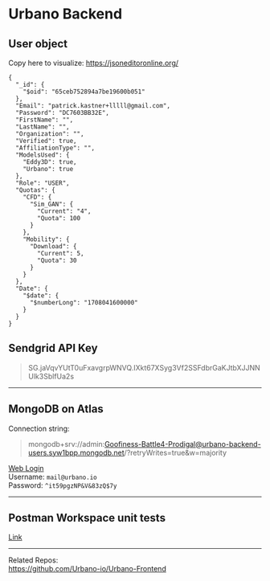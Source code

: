 # Urbano Backend

## User object

Copy here to visualize: https://jsoneditoronline.org/ 

````
{
  "_id": {
    "$oid": "65ceb752894a7be19600b051"
  },
  "Email": "patrick.kastner+lllll@gmail.com",
  "Password": "DC7603BB32E",
  "FirstName": "",
  "LastName": "",
  "Organization": "",
  "Verified": true,
  "AffiliationType": "",
  "ModelsUsed": {
    "Eddy3D": true,
    "Urbano": true
  },
  "Role": "USER",
  "Quotas": {
    "CFD": {
      "Sim_GAN": {
        "Current": "4",
        "Quota": 100
      }
    },
    "Mobility": {
      "Download": {
        "Current": 5,
        "Quota": 30
      }
    }
  },
  "Date": {
    "$date": {
      "$numberLong": "1708041600000"
    }
  }
}
````


## Sendgrid API Key

> 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

---

## MongoDB on Atlas
Connection string: 

> mongodb+srv://admin:Goofiness-Battle4-Prodigal@urbano-backend-users.syw1bpp.mongodb.net/?retryWrites=true&w=majority

[Web Login](https://cloud.mongodb.com/v2/652813be4ab4f40f3379b837#/overview)  
Username: `mail@urbano.io`  
Password: `^it59pgzNP&V&83zQ$7y`


---

## Postman Workspace unit tests

[Link](https://martian-station-517145.postman.co/workspace/Urbano~75fc45f9-683b-48dd-9c72-28e521e52815/overview)

---
Related Repos:  
https://github.com/Urbano-io/Urbano-Frontend  
